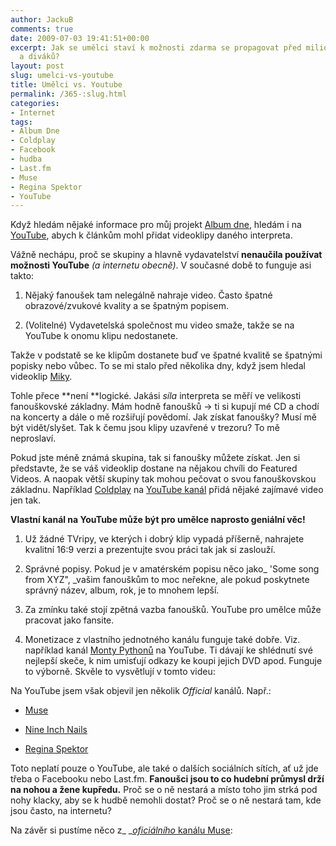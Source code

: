 ```yaml
---
author: JackuB
comments: true
date: 2009-07-03 19:41:51+00:00
excerpt: Jak se umělci staví k možnosti zdarma se propagovat před miliony posluchačů
  a diváků?
layout: post
slug: umelci-vs-youtube
title: Umělci vs. Youtube
permalink: /365-:slug.html
categories:
- Internet
tags:
- Album Dne
- Coldplay
- Facebook
- hudba
- Last.fm
- Muse
- Regina Spektor
- YouTube
---
```


Když hledám nějaké informace pro můj projekt [Album dne](http://albumdne.jedenbod.cz/), hledám i na [YouTube](http://www.youtube.com/), abych k článkům mohl přidat videoklipy daného interpreta.

Vážně nechápu, proč se skupiny a hlavně vydavatelství **nenaučila používat možnosti YouTube** _(a internetu obecně)_. V současné době to funguje asi takto:




  1. Nějaký fanoušek tam nelegálně nahraje video. Často špatné obrazové/zvukové kvality a se špatným popisem.


  2. (Volitelné) Vydavetelská společnost mu video smaže, takže se na YouTube k onomu klipu nedostanete.


Takže v podstatě se ke klipům dostanete buď ve špatné kvalitě se špatnými popisky nebo vůbec. To se mi stalo před několika dny, když jsem hledal videoklip [Miky](http://albumdne.jedenbod.cz/2009/07/03/mika-life-in-cartoon-motion/).

Tohle přece **není **logické. Jakási _síla_ interpreta se měří ve velikosti fanouškovské základny. Mám hodně fanoušků -> ti si kupují mé CD a chodí na koncerty a dále o mě rozšiřují povědomí. Jak získat fanoušky? Musí mě být vidět/slyšet. Tak k čemu jsou klipy uzavřené v trezoru? To mě neproslaví.

Pokud jste méně známá skupina, tak si fanoušky můžete získat. Jen si představte, že se váš videoklip dostane na nějakou chvíli do Featured Videos. A naopak větší skupiny tak mohou pečovat o svou fanouškovskou základnu. Například [Coldplay](http://www.youtube.com/user/coldplaytv) na [YouTube kanál](http://www.youtube.com/user/coldplaytv) přidá nějaké zajímavé video jen tak.

**Vlastní kanál na YouTube může být pro umělce naprosto geniální věc!**




  1. Už žádné TVripy, ve kterých i dobrý klip vypadá příšerně, nahrajete kvalitní 16:9 verzi a prezentujte svou práci tak jak si zaslouží.


  2. Správné popisy. Pokud je v amatérském popisu něco jako_ 'Some song from XYZ", _vašim fanouškům to moc neřekne, ale pokud poskytnete správný název, album, rok, je to mnohem lepší.


  3. Za zmínku také stojí zpětná vazba fanoušků. YouTube pro umělce může pracovat jako fansite.


  4. Monetizace z vlastního jednotného kanálu funguje také dobře. Viz. například kanál [Monty Pythonů](http://www.youtube.com/user/MontyPython) na YouTube. Ti dávají ke shlédnutí své nejlepší skeče, k nim umisťují odkazy ke koupi jejich DVD apod. Funguje to výborně. Skvěle to vysvětlují v tomto videu:




Na YouTube jsem však objevil jen několik _Official_ kanálů. Např.:




  * [Muse](http://www.youtube.com/user/muse)


  * [Nine Inch Nails](http://www.youtube.com/user/ninofficial)


  * [Regina Spektor](http://www.youtube.com/user/spektography)


Toto neplatí pouze o YouTube, ale také o dalších sociálních sítích, ať už jde třeba o Facebooku nebo Last.fm. **Fanoušci jsou to co hudební průmysl drží na nohou a žene kupředu.** Proč se o ně nestará a místo toho jim strká pod nohy klacky, aby se k hudbě nemohli dostat? Proč se o ně nestará tam, kde jsou často, na internetu?

Na závěr si pustíme něco z_ _[_oficiálního_ kanálu Muse](http://www.youtube.com/user/muse):



